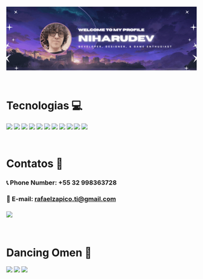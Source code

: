 ![Developer-Banner](./White%20Neon%20Minimal%20with%20Glassmoprhism%20Shape%20and%20Gradient%20Background%20NFT%20Twitter%20Header.gif)

<br>

# Tecnologias 💻

<p>
 <img src="https://static-00.iconduck.com/assets.00/js-icon-2048x2048-kbwt89q3.png" width="50px">
   <img src="https://cdn4.iconfinder.com/data/icons/social-media-logos-6/512/121-css3-512.png" width="50px">
   <img src="https://cdn-icons-png.flaticon.com/512/732/732212.png" width="50px">
   <img src="https://upload.wikimedia.org/wikipedia/commons/thumb/a/a7/React-icon.svg/2300px-React-icon.svg.png" width="50px">
   <img src="https://cdn-icons-png.flaticon.com/512/919/919853.png" width="50px">
   <img src="https://cdn.freebiesupply.com/logos/large/2x/spring-3-logo-png-transparent.png" width="50px">
   <img src="https://www.shareicon.net/data/512x512/2016/09/23/833700_windows_512x512.png" width="50px">
   <img src="https://upload.wikimedia.org/wikipedia/commons/thumb/7/73/Calligrakrita-base.svg/1200px-Calligrakrita-base.svg.png" width="50px">
   <img src="https://seeklogo.com/images/N/nodejs-logo-FBE122E377-seeklogo.com.png" width="48px">
   <img src="https://avatars.githubusercontent.com/u/21025855?s=280&v=4" width="55px">   
   <img src="https://seeklogo.com/images/C/c-logo-A44DB3D53C-seeklogo.com.png" width="50px">
</p>

<br>

# Contatos 📣

### 📞 Phone Number:  +55 32 998363728
### 📩 E-mail: rafaelzapico.ti@gmail.com
### <a href="https://www.linkedin.com/in/rafael-z%C3%A1pico-moura-93652a23b/"  target="_blank" > <img src="https://img.shields.io/badge/LinkedIn-0077B5?style=for-the-badge&logo=linkedin&logoColor=whit"> </a> 

<br>

# Dancing Omen 🪩
<p>
 <img src="https://media.tenor.com/-bcIjjtcC30AAAAi/omen-valorant.gif" width="300px"> 
 <img src="https://media.tenor.com/-bcIjjtcC30AAAAi/omen-valorant.gif" width="300px"> 
 <img src="https://media.tenor.com/-bcIjjtcC30AAAAi/omen-valorant.gif" width="300px"> 
</p>
